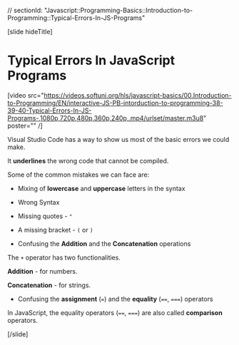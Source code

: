 // sectionId: "Javascript::Programming-Basics::Introduction-to-Programming::Typical-Errors-In-JS-Programs"

[slide hideTitle]
# Typical Errors In JavaScript Programs

[video src="https://videos.softuni.org/hls/javascript-basics/00.Introduction-to-Programming/EN/interactive-JS-PB-intorduction-to-programming-38-39-40-Typical-Errors-In-JS-Programs-,1080p,720p,480p,360p,240p,.mp4/urlset/master.m3u8" poster="" /]

Visual Studio Code has a way to show us most of the basic errors we could make.

It **underlines** the wrong code that cannot be compiled.

Some of the common mistakes we can face are:

- Mixing of **lowercase** and **uppercase** letters in the syntax

- Wrong Syntax

- Missing quotes - `"` 

- A missing bracket - `(` or `)`

- Confusing the **Addition** and the **Concatenation** operations

The `+` operator has two functionalities.

**Addition** - for numbers.

**Concatenation** - for strings.

- Confusing the **assignment** (`=`) and the **equality** (`==`, `===`) operators

In JavaScript, the equality operators (`==`, `===`) are also called **comparison** operators.

[/slide]


